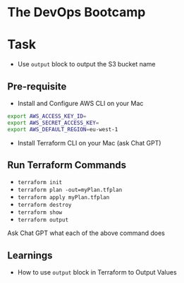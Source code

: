 # The DevOps Bootcamp

# Task

- Use `output` block to output the S3 bucket name

## Pre-requisite

- Install and Configure AWS CLI on your Mac

```sh
export AWS_ACCESS_KEY_ID=
export AWS_SECRET_ACCESS_KEY=
export AWS_DEFAULT_REGION=eu-west-1
```

- Install Terraform CLI on your Mac (ask Chat GPT)

## Run Terraform Commands

- `terraform init`
- `terraform plan -out=myPlan.tfplan`
- `terraform apply myPlan.tfplan`
- `terraform destroy`
- `terraform show`
- `terraform output`

Ask Chat GPT what each of the above command does

## Learnings

- How to use `output` block in Terraform to Output Values
